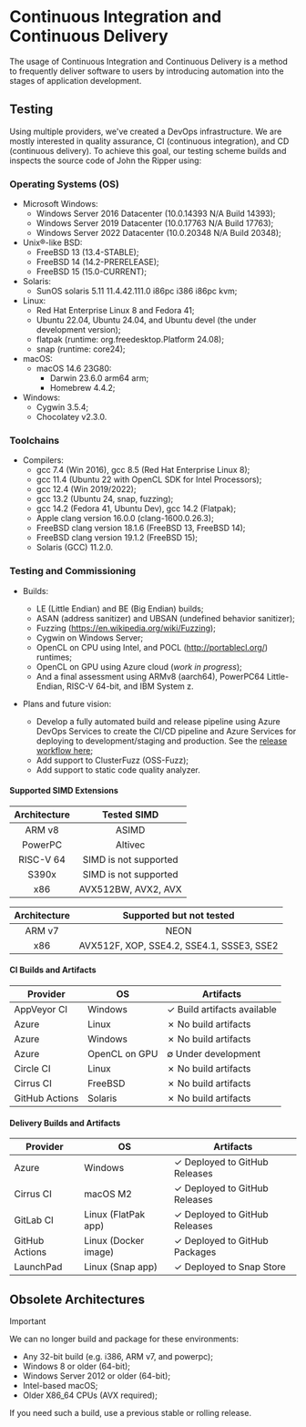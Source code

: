 # Continuous Integration and Continuous Delivery

The usage of Continuous Integration and Continuous Delivery is a method to frequently deliver software to users by
introducing automation into the stages of application development.

## Testing

Using multiple providers, we've created a DevOps infrastructure. We are mostly interested in quality assurance, CI
(continuous integration), and CD (continuous delivery). To achieve this goal, our testing scheme builds and inspects the
source code of John the Ripper using:

### Operating Systems (OS)

- Microsoft Windows:
  - Windows Server 2016 Datacenter (10.0.14393 N/A Build 14393);
  - Windows Server 2019 Datacenter (10.0.17763 N/A Build 17763);
  - Windows Server 2022 Datacenter (10.0.20348 N/A Build 20348);
- Unix®-like BSD:
  - FreeBSD 13 (13.4-STABLE);
  - FreeBSD 14 (14.2-PRERELEASE);
  - FreeBSD 15 (15.0-CURRENT);
- Solaris:
  - SunOS solaris 5.11 11.4.42.111.0 i86pc i386 i86pc kvm;
- Linux:
  - Red Hat Enterprise Linux 8 and Fedora 41;
  - Ubuntu 22.04, Ubuntu 24.04, and Ubuntu devel (the under development version);
  - flatpak (runtime: org.freedesktop.Platform 24.08);
  - snap (runtime: core24);
- macOS:
  - macOS 14.6 23G80:
    - Darwin 23.6.0 arm64 arm;
    - Homebrew 4.4.2;
- Windows:
  - Cygwin 3.5.4;
  - Chocolatey v2.3.0.

### Toolchains

- Compilers:
  - gcc 7.4 (Win 2016), gcc 8.5 (Red Hat Enterprise Linux 8);
  - gcc 11.4 (Ubuntu 22 with OpenCL SDK for Intel Processors);
  - gcc 12.4 (Win 2019/2022);
  - gcc 13.2 (Ubuntu 24, snap, fuzzing);
  - gcc 14.2 (Fedora 41, Ubuntu Dev), gcc 14.2 (Flatpak);
  - Apple clang version 16.0.0 (clang-1600.0.26.3);
  - FreeBSD clang version 18.1.6 (FreeBSD 13, FreeBSD 14);
  - FreeBSD clang version 19.1.2 (FreeBSD 15);
  - Solaris (GCC) 11.2.0.

### Testing and Commissioning

- Builds:

  - LE (Little Endian) and BE (Big Endian) builds;
  - ASAN (address sanitizer) and UBSAN (undefined behavior sanitizer);
  - Fuzzing (<https://en.wikipedia.org/wiki/Fuzzing>);
  - Cygwin on Windows Server;
  - OpenCL on CPU using Intel, and POCL (<http://portablecl.org/>) runtimes;
  - OpenCL on GPU using Azure cloud (_work in progress_);
  - And a final assessment using ARMv8 (aarch64), PowerPC64 Little-Endian, RISC-V 64-bit, and IBM System z.

- Plans and future vision:
  - Develop a fully automated build and release pipeline using Azure DevOps Services to create the CI/CD pipeline and
    Azure Services for deploying to development/staging and production. See the
    [release workflow here](https://github.com/openwall/john-packages/blob/main/CI/workflow.pdf);
  - Add support to ClusterFuzz (OSS-Fuzz);
  - Add support to static code quality analyzer.

#### Supported SIMD Extensions

| Architecture |      Tested SIMD      |
| :----------: | :-------------------: |
|    ARM v8    |         ASIMD         |
|   PowerPC    |        Altivec        |
|  RISC-V 64   | SIMD is not supported |
|    S390x     | SIMD is not supported |
|     x86      |  AVX512BW, AVX2, AVX  |

| Architecture |         Supported but not tested          |
| :----------: | :---------------------------------------: |
|    ARM v7    |                   NEON                    |
|     x86      | AVX512F, XOP, SSE4.2, SSE4.1, SSSE3, SSE2 |

#### CI Builds and Artifacts

| Provider       | OS            | Artifacts                   |
| -------------- | ------------- | --------------------------- |
| AppVeyor CI    | Windows       | ✓ Build artifacts available |
| Azure          | Linux         | ✗ No build artifacts        |
| Azure          | Windows       | ✗ No build artifacts        |
| Azure          | OpenCL on GPU | ∅ Under development         |
| Circle CI      | Linux         | ✗ No build artifacts        |
| Cirrus CI      | FreeBSD       | ✗ No build artifacts        |
| GitHub Actions | Solaris       | ✗ No build artifacts        |

#### Delivery Builds and Artifacts

| Provider       | OS                   | Artifacts                     |
| -------------- | -------------------- | ----------------------------- |
| Azure          | Windows              | ✓ Deployed to GitHub Releases |
| Cirrus CI      | macOS M2             | ✓ Deployed to GitHub Releases |
| GitLab CI      | Linux (FlatPak app)  | ✓ Deployed to GitHub Releases |
| GitHub Actions | Linux (Docker image) | ✓ Deployed to GitHub Packages |
| LaunchPad      | Linux (Snap app)     | ✓ Deployed to Snap Store      |

## Obsolete Architectures

> [!IMPORTANT]
>
> We can no longer build and package for these environments:

- Any 32-bit build (e.g. i386, ARM v7, and powerpc);
- Windows 8 or older (64-bit);
- Windows Server 2012 or older (64-bit);
- Intel-based macOS;
- Older X86_64 CPUs (AVX required);

If you need such a build, use a previous stable or rolling release.
